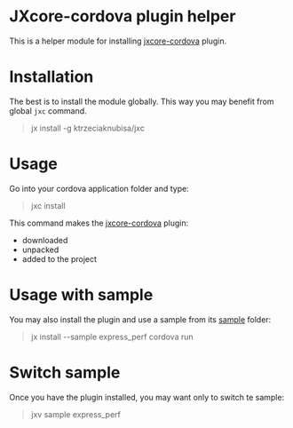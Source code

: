 # JXcore-cordova plugin helper

This is a helper module for installing [jxcore-cordova](https://github.com/jxcore/jxcore-cordova) plugin.

# Installation

The best is to install the module globally. This way you may benefit from global `jxc` command.

> jx install -g ktrzeciaknubisa/jxc

# Usage

Go into your cordova application folder and type:

> jxc install

This command makes the [jxcore-cordova](https://github.com/jxcore/jxcore-cordova) plugin:

* downloaded
* unpacked
* added to the project

# Usage with sample

You may also install the plugin and use a sample from its [sample](https://github.com/jxcore/jxcore-cordova/tree/master/sample) folder:

> jx install --sample express_perf
> cordova run

# Switch sample

Once you have the plugin installed, you may want only to switch te sample:

> jxv sample express_perf

